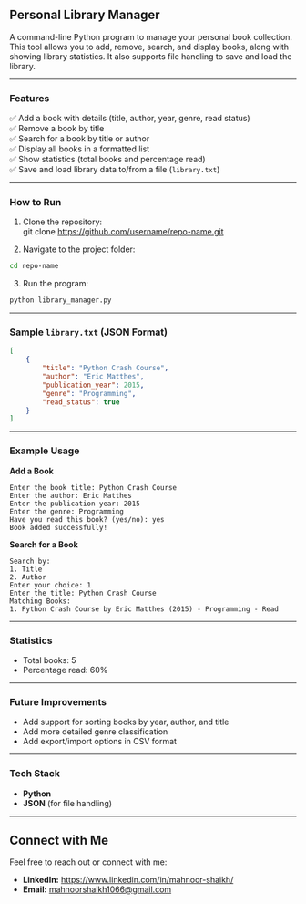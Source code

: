 ## **Personal Library Manager**  

A command-line Python program to manage your personal book collection. This tool allows you to add, remove, search, and display books, along with showing library statistics. It also supports file handling to save and load the library.  

---

### **Features**  
✅ Add a book with details (title, author, year, genre, read status)  
✅ Remove a book by title  
✅ Search for a book by title or author  
✅ Display all books in a formatted list  
✅ Show statistics (total books and percentage read)  
✅ Save and load library data to/from a file (`library.txt`)  

---

### **How to Run**  
1. Clone the repository:  
git clone https://github.com/username/repo-name.git

2. Navigate to the project folder:  
```bash
cd repo-name
```
3. Run the program:  
```bash
python library_manager.py
```

---

### **Sample `library.txt` (JSON Format)**  
```json
[
    {
        "title": "Python Crash Course",
        "author": "Eric Matthes",
        "publication_year": 2015,
        "genre": "Programming",
        "read_status": true
    }
]
```

---

### **Example Usage**  
**Add a Book**  
```
Enter the book title: Python Crash Course  
Enter the author: Eric Matthes  
Enter the publication year: 2015  
Enter the genre: Programming  
Have you read this book? (yes/no): yes  
Book added successfully!
```

**Search for a Book**  
```
Search by:  
1. Title  
2. Author  
Enter your choice: 1  
Enter the title: Python Crash Course  
Matching Books:  
1. Python Crash Course by Eric Matthes (2015) - Programming - Read
```

---

### **Statistics**  
- Total books: 5  
- Percentage read: 60%  

---

### **Future Improvements**  
- Add support for sorting books by year, author, and title  
- Add more detailed genre classification  
- Add export/import options in CSV format  

---

### **Tech Stack**  
- **Python**  
- **JSON** (for file handling)  

---

## **Connect with Me**  
Feel free to reach out or connect with me:  

- **LinkedIn:** https://www.linkedin.com/in/mahnoor-shaikh/  
- **Email:** mahnoorshaikh1066@gmail.com


